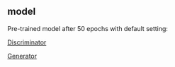 ## model
Pre-trained model after 50 epochs with default setting:

[Discriminator](https://drive.google.com/open?id=1W7fDlJJgT7jJGxCLdzar4HvqtpUR6Bh6)

[Generator](https://drive.google.com/open?id=1iRudZzrmwK_WNa_1xCOiqVnEqfsd0ApI)